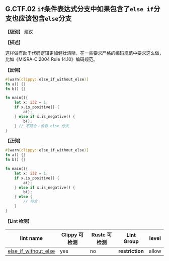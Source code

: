## G.CTF.02 `if`条件表达式分支中如果包含了`else if`分支也应该包含`else`分支

**【级别】** 建议

**【描述】**

这样做有助于代码逻辑更加健壮清晰，在一些要求严格的编码规范中要求这么做，比如《MISRA-C:2004 Rule 14.10》编码规范。

**【反例】**

```rust
#[warn(clippy::else_if_without_else)]
fn a() {}
fn b() {}

fn main(){
    let x: i32 = 1;
    if x.is_positive() {
        a();
    } else if x.is_negative() {
        b();
    } // 不符合：没有 else 分支
}
```

**【正例】**

```rust
#[warn(clippy::else_if_without_else)]
fn a() {}
fn b() {}

fn main(){
    let x: i32 = 1;
    if x.is_positive() {
        a();
    } else if x.is_negative() {
        b();
    } else {
        // 符合
    }
}
```

**【Lint 检测】**

| lint name                                                    | Clippy 可检测 | Rustc 可检测 | Lint Group      | level |
| ------------------------------------------------------------ | ------------- | ------------ | --------------- | ----- |
| [else_if_without_else](https://rust-lang.github.io/rust-clippy/master/#else_if_without_else) | yes           | no           | **restriction** | allow |




